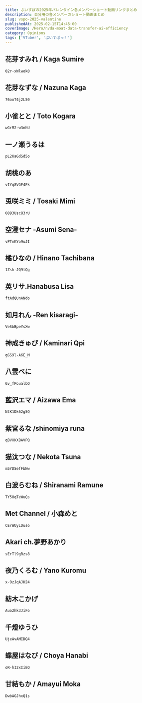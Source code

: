 ```yaml
---
title: ぶいすぽの2025年バレンタイン各メンバーショート動画リンクまとめ
description: 自分用の各メンバーのショート動画まとめ
slug: vspo-2025-valentine
publishedAt: 2025-02-15T14:45:00
coverImage: /Hero/nvda-moat-data-transfer-ai-efficiency
category: Opinions
tags: ['VTuber', 'ぶいすぽっ！']
---
```


## 花芽すみれ / Kaga Sumire

```youtube
02r-xWlwok0
```

## 花芽なずな / Nazuna Kaga

```youtube
76ooT4j2L50
```

## 小雀とと / Toto Kogara

```youtube
wGrM2-w3nhU
```

## 一ノ瀬うるは

```youtube
pL2KaGdSd5o
```

## 胡桃のあ

```youtube
vIYq8VGF4Pk
```

## 兎咲ミミ / Tosaki Mimi

```youtube
O893Usc83rU
```

## 空澄セナ -Asumi Sena-

```youtube
vPTnKYo9uJI
```

## 橘ひなの / Hinano Tachibana

```youtube
1Zsh-JQ9tQg
```

## 英リサ.Hanabusa Lisa

```youtube
ftAdQUnANdo
```

## 如月れん -Ren kisaragi-

```youtube
VeSbBpeYsXw
```

## 神成きゅぴ / Kaminari Qpi

```youtube
gGS9l-A6E_M
```

## 八雲べに

```youtube
Gv_fPoualbQ
```

## 藍沢エマ / Aizawa Ema

```youtube
NtK1Dk62g5Q
```

## 紫宮るな /shinomiya runa

```youtube
qBVXKXBAVPQ
```

## 猫汰つな / Nekota Tsuna

```youtube
m5YDSefFbNw
```

## 白波らむね / Shiranami Ramune

```youtube
TY5OqTeWuQs
```

## Met Channel / 小森めと

```youtube
CErWUyLDuso
```

## Akari ch.夢野あかり

```youtube
sErTl9gRzs8
```

## 夜乃くろむ / Yano Kuromu

```youtube
x-9zJqAJH24
```

## 紡木こかげ

```youtube
Auo2hk3JiFo
```

## 千燈ゆうひ

```youtube
UjeAvAMIDQ4
```

## 蝶屋はなび / Choya Hanabi

```youtube
oR-hI2xIiEQ
```

## 甘結もか / Amayui Moka

```youtube
DwbAGJhxQ1s
```
